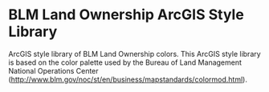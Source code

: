 BLM Land Ownership ArcGIS Style Library
======================

ArcGIS style library of BLM Land Ownership colors. This ArcGIS style library is based on the color palette used by the Bureau of Land Management National Operations Center (http://www.blm.gov/noc/st/en/business/mapstandards/colormod.html).
